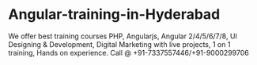 # Angular-training-in-Hyderabad
We offer best training courses PHP, Angularjs, Angular 2/4/5/6/7/8, UI Designing &amp; Development, Digital Marketing with live projects, 1 on 1 training, Hands on experience. Call @ +91-7337557446/+91-9000299706
